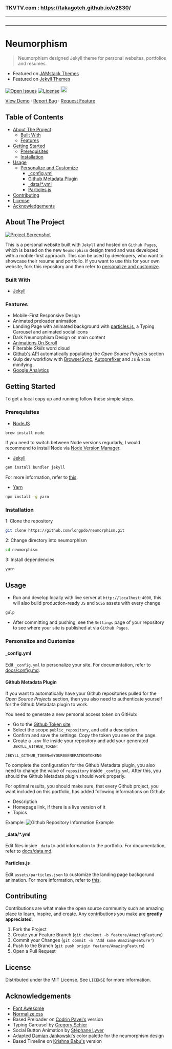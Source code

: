 ### TKVTV.com : https://takagotch.github.io/o2830/
---



```
```

---
# Neumorphism <!-- omit in toc -->

> Neumorphism designed Jekyll theme for personal websites, portfolios and resumes.

* Featured on [JAMstack Themes](https://jamstackthemes.dev/theme/jekyll-neumorphism/)
* Featured on [Jekyll Themes](https://jekyll-themes.com/neumorphism/)

[![Open Issues](https://badgen.net/github/open-issues/longpdo/neumorphism)](https://github.com/longpdo/neumorphism/issues)
[![License](https://badgen.net/github/license/longpdo/neumorphism)](LICENSE)
<a href="https://jekyll-themes.com">
    <img src="https://img.shields.io/badge/featured%20on-JT-red.svg" height="20" alt="Jekyll Themes Shield" >
</a>

[View Demo](https://longpdo.github.io/neumorphism/) · [Report Bug](https://github.com/longpdo/neumorphism/issues) · [Request Feature](https://github.com/longpdo/neumorphism/issues)

<!-- TABLE OF CONTENTS -->
## Table of Contents <!-- omit in toc -->

* [About The Project](#about-the-project)
  * [Built With](#built-with)
  * [Features](#features)
* [Getting Started](#getting-started)
  * [Prerequisites](#prerequisites)
  * [Installation](#installation)
* [Usage](#usage)
  * [Personalize and Customize](#personalize-and-customize)
    * [_config.yml](#_configyml)
    * [Github Metadata Plugin](#github-metadata-plugin)
    * [_data/*.yml](#_datayml)
    * [Particles.js](#particlesjs)
* [Contributing](#contributing)
* [License](#license)
* [Acknowledgements](#acknowledgements)

<!-- ABOUT THE PROJECT -->

## About The Project

[![Project Screenshot][product-screenshot]](https://longpdo.github.io/neumorphism/)

This is a personal website built with `Jekyll` and hosted on `Github Pages`, which is based on the new `Neumorphism` design trend and was developed with a mobile-first approach. This can be used by developers, who want to showcase their resume and portfolio. If you want to use this for your own website, fork this repository and then refer to [personalize and customize](#personalize-and-customize).

### Built With

* [Jekyll](https://jekyllrb.com/)

### Features

* Mobile-First Responsive Design
* Animated preloader animation
* Landing Page with animated background with [particles.js](https://vincentgarreau.com/particles.js/), a Typing Carousel and animated social icons
* Dark Neumorphism Design on main content
* [Animations On Scroll](https://michalsnik.github.io/aos/)
* Filterable *Skills* word cloud
* [Github's API](https://developer.github.com/v3/) automatically populating the *Open Source Projects* section
* Gulp dev workflow with [BrowserSync](https://browsersync.io/), [Autoprefixer](https://autoprefixer.github.io/) and `JS` & `SCSS` minifying.
* [Google Analytics](https://analytics.google.com/)

<!-- GETTING STARTED -->

## Getting Started

To get a local copy up and running follow these simple steps.

### Prerequisites

* [NodeJS](https://nodejs.org/en/)

```sh
brew install node
```

If you need to switch between Node versions regurlarly, I would recommend to install Node via [Node Version Manager](https://github.com/nvm-sh/nvm/blob/master/README.md#manual-install).

* [Jekyll](https://jekyllrb.com/)

```sh
gem install bundler jekyll
```

For more information, refer to [this](https://jekyllrb.com/docs/installation/).

* [Yarn](https://yarnpkg.com/)

```sh
npm install -g yarn
```

### Installation

1: Clone the repository

```sh
git clone https://github.com/longpdo/neumorphism.git
```

2: Change directory into neumorphism

```sh
cd neumorphism
```

3: Install dependencies

```sh
yarn
```

<!-- USAGE EXAMPLES -->

## Usage

* Run and develop locally with live server at `http://localhost:4000`, this will also build production-ready `JS` and `SCSS` assets with every change

```sh
gulp
```

* After committing and pushing, see the `Settings` page of your repository to see where your site is published at via `Github Pages`.

### Personalize and Customize

#### _config.yml

Edit `_config.yml` to personalize your site. For documentation, refer to [docs/config.md](https://github.com/longpdo/neumorphism/blob/master/docs/config.md).

#### Github Metadata Plugin

If you want to automatically have your Github repositories pulled for the *Open Source Projects* section, then you also need to authenticate yourself for the Github Metadata plugin to work.

You need to generate a new personal access token on GitHub:

* Go to the [Github Token site](https://github.com/settings/tokens/new)
* Select the scope `public_repository`, and add a description.
* Confirm and save the settings. Copy the token you see on the page.
* Create a `.env` file inside your repository and add your generated `JEKYLL_GITHUB_TOKEN`:

```text
JEKYLL_GITHUB_TOKEN=0YOUR0GENERATED0TOKEN0
```

To complete the configuration for the Github Metadata plugin, you also need to change the value of `repository` inside `_config.yml`. After this, you should the Github Metadata plugin should work properly.

For optimal results, you should make sure, that every Github project, you want included on this portfolio, has added following informations on Github:

* Description
* Homepage link, if there is a live version of it
* Topics

Example:
![Github Repository Information Example][github-repo-info]

#### _data/*.yml

Edit files inside `_data` to add information to the portfolio. For documentation, refer to [docs/data.md](https://github.com/longpdo/neumorphism/blob/master/docs/data.md).

#### Particles.js

Edit `assets/particles.json` to customize the landing page backgorund animation. For more information, refer to [this](https://github.com/VincentGarreau/particles.js/#options).

<!-- CONTRIBUTING -->

## Contributing

Contributions are what make the open source community such an amazing place to learn, inspire, and create. Any contributions you make are **greatly appreciated**.

1. Fork the Project
2. Create your Feature Branch (`git checkout -b feature/AmazingFeature`)
3. Commit your Changes (`git commit -m 'Add some AmazingFeature'`)
4. Push to the Branch (`git push origin feature/AmazingFeature`)
5. Open a Pull Request

<!-- LICENSE -->

## License

Distributed under the MIT License. See `LICENSE` for more information.

<!-- ACKNOWLEDGEMENTS -->

## Acknowledgements

* [Font Awesome](https://fontawesome.com/)
* [Normalize.css](https://necolas.github.io/normalize.css/)
* Based Preloader on [Codrin Pavel's](https://codepen.io/zerospree/pen/aCjAz) version
* Typing Carousel by [Gregory Schier](https://codepen.io/gschier/pen/jkivt)
* Social Button Animation by [Stéphane Lyver](https://codepen.io/wouwi/pen/Lwrmi)
* Adapted [Damian Jankowski's](https://codepen.io/dolaron/pen/rNadmOE) color palette for the neumorphism design
* Based Timeline on [Krishna Babu's](https://codepen.io/krishnab/pen/OPwqbW) version

<!-- MARKDOWN LINKS & IMAGES -->

[product-screenshot]: https://raw.githubusercontent.com/longpdo/neumorphism/master/docs/screenshot.gif
[github-repo-info]: https://raw.githubusercontent.com/longpdo/neumorphism/master/docs/github-repo-info.png
